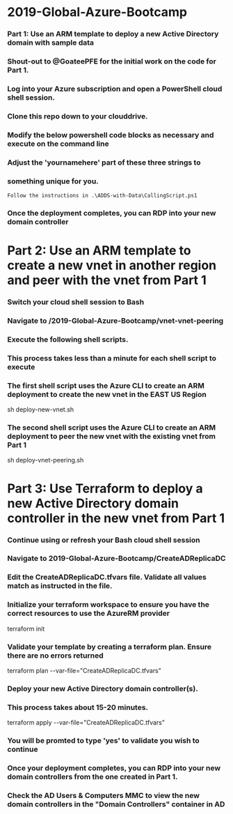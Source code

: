 # 2019-Global-Azure-Bootcamp

### Part 1: Use an ARM template to deploy a new Active Directory domain with sample data
### Shout-out to @GoateePFE for the initial work on the code for Part 1.

### Log into your Azure subscription and open a PowerShell cloud shell session.
### Clone this repo down to your clouddrive.

### Modify the below powershell code blocks as necessary and execute on the command line
### Adjust the 'yournamehere' part of these three strings to
### something unique for you.

    Follow the instructions in .\ADDS-with-Data\CallingScript.ps1

### Once the deployment completes, you can RDP into your new domain controller


# Part 2: Use an ARM template to create a new vnet in another region and peer with the vnet from Part 1

### Switch your cloud shell session to Bash
### Navigate to /2019-Global-Azure-Bootcamp/vnet-vnet-peering
### Execute the following shell scripts.
### This process takes less than a minute for each shell script to execute

### The first shell script uses the Azure CLI to create an ARM deployment to create the new vnet in the EAST US Region
sh deploy-new-vnet.sh

### The second shell script uses the Azure CLI to create an ARM deployment to peer the new vnet with the existing vnet from Part 1
sh deploy-vnet-peering.sh

# Part 3: Use Terraform to deploy a new Active Directory domain controller in the new vnet from Part 1

### Continue using or refresh your Bash cloud shell session
### Navigate to 2019-Global-Azure-Bootcamp/CreateADReplicaDC

### Edit the CreateADReplicaDC.tfvars file.  Validate all values match as instructed in the file.

### Initialize your terraform workspace to ensure you have the correct resources to use the AzureRM provider
terraform init

### Validate your template by creating a terraform plan.  Ensure there are no errors returned
terraform plan --var-file="CreateADReplicaDC.tfvars"

### Deploy your new Active Directory domain controller(s).  
### This process takes about 15-20 minutes.
terraform apply --var-file="CreateADReplicaDC.tfvars"

### You will be promted to type 'yes' to validate you wish to continue
### Once your deployment completes, you can RDP into your new domain controllers from the one created in Part 1.
### Check the AD Users & Computers MMC to view the new domain controllers in the "Domain Controllers" container in AD
